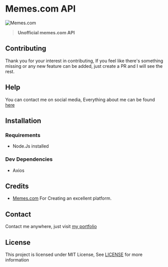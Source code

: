 # Memes.com API

![Memes.com](https://user-images.githubusercontent.com/17960677/100537635-11108580-3250-11eb-9c4c-611d89ceeb28.png)

>**Unofficial memes.com API**

## Contributing

Thank you for your interest in contributing, If you feel like there's something missing or any new feature can be added, just create a PR and I will see the rest.

## Help

You can contact me on social media, Everything about me can be found [here](https://theabbie.github.io)

## Installation

### Requirements

* Node.Js installed

### Dev Dependencies

* Axios

## Credits

* [Memes.com](https://memes.com) For Creating an excellent platform.

## Contact

Contact me anywhere, just visit [my portfolio](https://theabbie.github.io)

## License

This project is licensed under MIT License, See [LICENSE](/LICENSE) for more information

